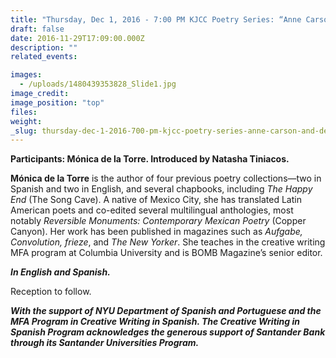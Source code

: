 ```yaml
---
title: "Thursday, Dec 1, 2016 - 7:00 PM KJCC Poetry Series: “Anne Carson and Decreation” (4)"
draft: false
date: 2016-11-29T17:09:00.000Z
description: ""
related_events:

images:
  - /uploads/1480439353828_Slide1.jpg
image_credit:
image_position: "top"
files:
weight:
_slug: thursday-dec-1-2016-700-pm-kjcc-poetry-series-anne-carson-and-decreation-4
---
```


**Participants: Mónica de la Torre. Introduced by Natasha Tiniacos.**

**Mónica de la Torre** is the author of four previous poetry collections—two in Spanish and two in English, and several chapbooks, including _The Happy End_ (The Song Cave). A native of Mexico City, she has translated Latin American poets and co-edited several multilingual anthologies, most notably _Reversible Monuments: Contemporary Mexican Poetry_ (Copper Canyon). Her work has been published in magazines such as _Aufgabe, Convolution, frieze_, and _The New Yorker_. She teaches in the creative writing MFA program at Columbia University and is BOMB Magazine’s senior editor.

**_In English and Spanish._**

Reception to follow.

**_With the support of NYU Department of Spanish and Portuguese and the MFA Program in Creative Writing in Spanish. The Creative Writing in Spanish Program acknowledges the generous support of Santander Bank through its Santander Universities Program._**

